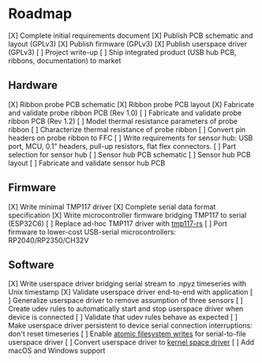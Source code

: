 # Roadmap
[X] Complete initial requirements document
[X] Publish PCB schematic and layout (GPLv3)
[X] Publish firmware (GPLv3)
[X] Publish userspace driver (GPLv3)
[ ] Project write-up
[ ] Ship integrated product (USB hub PCB, ribbons, documentation) to market

## Hardware
[X] Ribbon probe PCB schematic
[X] Ribbon probe PCB layout
[X] Fabricate and validate probe ribbon PCB (Rev 1.0)
[ ] Fabricate and validate probe ribbon PCB (Rev 1.2)
[ ] Model thermal resistance parameters of probe ribbon
[ ] Characterize thermal resistance of probe ribbon
[ ] Convert pin headers on probe ribbon to FFC
[ ] Write requirements for sensor hub: USB port, MCU, 0.1" headers, pull-up resistors, flat flex connectors.
[ ] Part selection for sensor hub
[ ] Sensor hub PCB schematic
[ ] Sensor hub PCB layout
[ ] Fabricate and validate sensor hub PCB

## Firmware
[X] Write minimal TMP117 driver
[X] Complete serial data format specification
[X] Write microcontroller firmware bridging TMP117 to serial (ESP32C6)
[ ] Replace ad-hoc TMP117 driver with [tmp117-rs](https://github.com/xgroleau/tmp117-rs)
[ ] Port firmware to lower-cost USB-serial microcontrollers: RP2040/RP2350/CH32V

## Software
[X] Write userspace driver bridging serial stream to .npyz timeseries with Unix timestamp
[X] Validate userspace driver end-to-end with application
[ ] Generalize userspace driver to remove assumption of three sensors
[ ] Create udev rules to automatically start and stop userspace driver when device is connected
[ ] Validate that udev rules behave as expected
[ ] Make userspace driver persistent to device serial connection interruptions: don't reset timeseries
[ ] Enable [atomic filesystem writes](https://github.com/danburkert/fs2-rs) for serial-to-file userspace driver 
[ ] Convert userspace driver to [kernel space driver](https://not-matthias.github.io/posts/kernel-driver-with-rust-2022/)
[ ] Add macOS and Windows support

